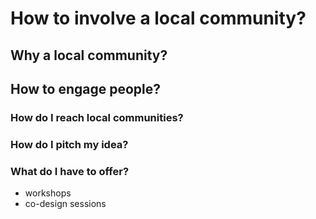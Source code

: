 # How to involve a local community?

## Why a local community?

## How to engage people?

### How do I reach local communities?

### How do I pitch my idea?

### What do I have to offer?
- workshops
- co-design sessions


